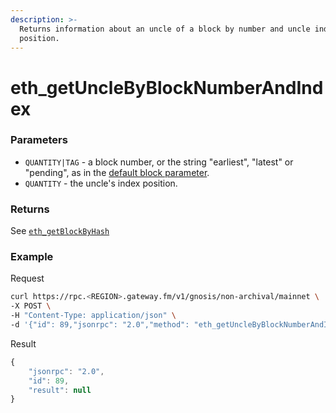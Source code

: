 ```yaml
---
description: >-
  Returns information about an uncle of a block by number and uncle index
  position.
---
```


# eth_getUncleByBlockNumberAndIndex

### Parameters

* `QUANTITY|TAG` - a block number, or the string "earliest", "latest" or "pending", as in the [default block parameter](https://eth.wiki/json-rpc/API#the-default-block-parameter).
* `QUANTITY` - the uncle's index position.

### Returns

See [`eth_getBlockByHash`](./#eth_getblockbyhash)

### **Example**

Request

```bash
curl https://rpc.<REGION>.gateway.fm/v1/gnosis/non-archival/mainnet \
-X POST \
-H "Content-Type: application/json" \
-d '{"id": 89,"jsonrpc": "2.0","method": "eth_getUncleByBlockNumberAndIndex","params": ["0xEF428","0x0"]}'
```

Result 

```javascript
{
    "jsonrpc": "2.0",
    "id": 89,
    "result": null
}
```
